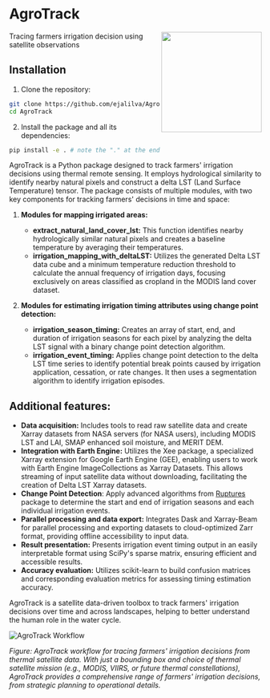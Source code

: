 # AgroTrack

<img align="right" width="200" src="https://github.com/ejalilva/AgroTrack/blob/master/static/AgroTrack.png">

Tracing farmers irrigation decision using satellite observations

## Installation

1. Clone the repository:
```bash
git clone https://github.com/ejalilva/AgroTrack
cd AgroTrack
```

2. Install the package and all its dependencies:
```bash
pip install -e . # note the "." at the end
```

AgroTrack is a Python package designed to track farmers' irrigation decisions using thermal remote sensing. It employs hydrological similarity to identify nearby natural pixels and construct a delta LST (Land Surface Temperature) tensor. The package consists of multiple modules, with two key components for tracking farmers' decisions in time and space:

1. **Modules for mapping irrigated areas:**
   - **extract_natural_land_cover_lst:** This function identifies nearby hydrologically similar natural pixels and creates a baseline temperature by averaging their temperatures.
   - **irrigation_mapping_with_deltaLST:** Utilizes the generated Delta LST data cube and a minimum temperature reduction threshold to calculate the annual frequency of irrigation days, focusing exclusively on areas classified as cropland in the MODIS land cover dataset.

2. **Modules for estimating irrigation timing attributes using change point detection:**
   - **irrigation_season_timing:** Creates an array of start, end, and duration of irrigation seasons for each pixel by analyzing the delta LST signal with a binary change point detection algorithm.
   - **irrigation_event_timing:** Applies change point detection to the delta LST time series to identify potential break points caused by irrigation application, cessation, or rate changes. It then uses a segmentation algorithm to identify irrigation episodes.

## Additional features:

- **Data acquisition:** Includes tools to read raw satellite data and create Xarray datasets from NASA servers (for NASA users), including MODIS LST and LAI, SMAP enhanced soil moisture, and MERIT DEM.
- **Integration with Earth Engine:** Utilizes the Xee package, a specialized Xarray extension for Google Earth Engine (GEE), enabling users to work with Earth Engine ImageCollections as Xarray Datasets. This allows streaming of input satellite data without downloading, facilitating the creation of Delta LST Xarray datasets.
- **Change Point Detection**: Apply advanced algorithms from [Ruptures](https://centre-borelli.github.io/ruptures-docs/) package to determine the start and end of irrigation seasons and each individual irrigation events.
- **Parallel processing and data export:** Integrates Dask and Xarray-Beam for parallel processing and exporting datasets to cloud-optimized Zarr format, providing offline accessibility to input data.
- **Result presentation:** Presents irrigation event timing output in an easily interpretable format using SciPy's sparse matrix, ensuring efficient and accessible results.
- **Accuracy evaluation:** Utilizes scikit-learn to build confusion matrices and corresponding evaluation metrics for assessing timing estimation accuracy.

AgroTrack is a satellite data-driven toolbox to track farmers' irrigation decisions over time and across landscapes, helping to better understand the human role in the water cycle.

![AgroTrack Workflow](static/agrotrack_workflow.svg)

*Figure: AgroTrack workflow for tracing farmers' irrigation decisions from thermal satellite data. With just a bounding box and choice of thermal satellite mission (e.g., MODIS, VIIRS, or future thermal constellations), AgroTrack provides a comprehensive range of farmers' irrigation decisions, from strategic planning to operational details.*
